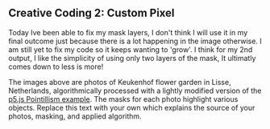 
## Creative Coding 2: Custom Pixel
Today Ive been able to fix my mask layers, I don't think I will use it in my final outcome just because there is a lot happening in the image otherwise. I am still yet to fix my code so it keeps wanting to 'grow'. I think for my 2nd output, I like the simplicity of using only two layers of the mask, It ultimatly comes down to less is more!

The images above are photos of Keukenhof flower garden in Lisse, Netherlands, algorithmically processed with a lightly modified version of the [p5.js Pointillism example](https://p5js.org/examples/image-pointillism.html). The masks for each photo highlight various objects. Replace this text with your own which explains the source of your photos, masking, and applied algorithm.
